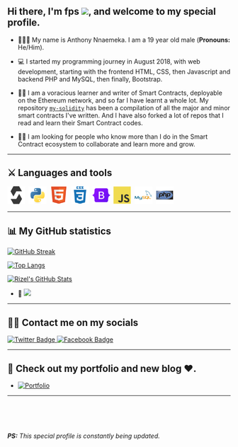 ## Hi there, I'm fps <img src="https://media.giphy.com/media/hvRJCLFzcasrR4ia7z/giphy.gif" width="30px"/>, and welcome to my special profile.

<!--
**fps8k/fps8k** is a ✨ _special_ ✨ repository because its `README.md` (this file) appears on your GitHub profile.

Here are some ideas to get you started:

- 🔭 I’m currently working on ...
- 🌱 I’m currently learning ...
- 👯 I’m looking to collaborate on ...
- 🤔 I’m looking for help with ...
- 💬 Ask me about ...
- 📫 How to reach me: ...
- 😄 Pronouns: ...
- ⚡ Fun fact: ...
-->

- 👨🏾‍🦱 My name is Anthony Nnaemeka. I am a 19 year old male (**Pronouns:** He/Him).

- 💻 I started my programming journey in August 2018, with web development, starting with the frontend HTML, CSS, then Javascript and backend PHP and MySQL, then finally, Bootstrap.

- 🧠📝 I am a voracious learner and writer of Smart Contracts, deployable on the Ethereum network, and so far I have learnt a whole lot. My repository <a href='https://github.com/fps8k/my-solidity' target="_blank" rel="noopener noreferrer">`my-solidity`</a> has been a compilation of all the major and minor smart contracts I've written. And I have also forked a lot of repos that I read and learn their Smart Contract codes.

<!-- 💰 I hope to land a blockchain job by August this year.-->

- 👼🏾 I am looking for people who know more than I do in the Smart Contract ecosystem to collaborate and learn more and grow.

---

## ⚔ Languages and tools
<div>
  <img src="https://github.com/devicons/devicon/blob/master/icons/solidity/solidity-plain.svg" title="Solidity"  alt="Solidity" width="40" height="40"/>&nbsp;
  <img src="https://github.com/devicons/devicon/blob/master/icons/python/python-original.svg" title="Python" alt="Python" width="40" height="40"/>&nbsp;
  <img src="https://github.com/devicons/devicon/blob/master/icons/html5/html5-original.svg" title="HTML5" alt="HTML" width="40" height="40"/>&nbsp;
  <img src="https://github.com/devicons/devicon/blob/master/icons/css3/css3-plain-wordmark.svg"  title="CSS3" alt="CSS" width="40" height="40"/>&nbsp;
  <img src="https://github.com/devicons/devicon/blob/master/icons/bootstrap/bootstrap-original.svg"  title="Bootstrap" alt="Bootstrap" width="40" height="40"/>&nbsp;
  <img src="https://github.com/devicons/devicon/blob/master/icons/javascript/javascript-original.svg" title="JavaScript" alt="JavaScript" width="40" height="40"/>&nbsp;
  <img src="https://github.com/devicons/devicon/blob/master/icons/mysql/mysql-original-wordmark.svg" title="MySQL"  alt="MySQL" width="40" height="40"/>&nbsp;
  <img src="https://github.com/devicons/devicon/blob/master/icons/php/php-original.svg" title="PHP"  alt="PHP" width="40" height="40"/>&nbsp;
</div>

---

## 📊 My GitHub statistics <!-- <img src="https://gpvc.arturio.dev/fps8k"/> -->
<!-- ![fps's GitHub stats](https://github-readme-stats.vercel.app/api?username=fps8k) -->
<!-- <img src="https://github-readme-stats.vercel.app/api?username=fps8k&show_icons=true&theme=dark" width="400"> -->

[![GitHub Streak](http://github-readme-streak-stats.herokuapp.com?user=fps8k&theme=material-palenight)](https://git.io/streak-stats)

[![Top Langs](https://github-readme-stats.vercel.app/api/top-langs/?username=fps8k&layout=compact&theme=material-palenight)](https://github.com/anuraghazra/github-readme-stats)

[![Rizel's GitHub Stats](https://github-readme-stats.vercel.app/api?username=fps8k&layout=compact&theme=material-palenight)](https://github.com/anuraghazra/github-readme-stats)


- 🦜 <a href="mailto: anthony.nnaemeka.umeh@gmail.com" target="_blank" rel="noopener noreferrer"><img src="https://img.shields.io/badge/email me-%23D14836.svg?&style=for-the-badge&logo=gmail&logoColor=white" /><!--<img src="https://img.shields.io/badge/Gmail-@anthony-red?style=social&logo=appveyor" alt="Gmail Badge"/>--></a>

---

## 🤳🏾 Contact me on my socials


<a href="https://twitter.com/fps8k" target="_blank" rel="noopener noreferrer">
  <img src="https://img.shields.io/badge/Twitter-@fps8k-blue?style=for-the-badge&logo=appveyor" alt="Twitter Badge"/>
</a>

<a href="https://facebook.com/fps8k" target="_blank" rel="noopener noreferrer">
     <img src="https://img.shields.io/badge/Facebook-fps8k-informational?style=for-the-badge&logo=appveyor" alt="Facebook Badge"/>
</a>

<!-- <a href="https://reddit.com/user/fps16k" target="_blank" rel="noopener noreferrer"> -->
<!--   <img src="https://img.shields.io/badge/Reddit-@fps16k-orange?style=for-the-badge&logo=appveyor" alt="Reddit Badge"/> -->
<!-- </a> -->
<!-- <a href="https://www.linkedin.com/in/nnaemeka-umeh-b29b9020b/" target="_blank" rel="noopener noreferrer">LinkedIn</a> -->

---

## 📖 Check out my portfolio and new blog ❤.

- <a href="https://fps8k.netlify.app" target="_blank" rel="noopener noreferrer"><img src="https://img.shields.io/badge/Portfolio-fps8k-black?style=for-the-badge&logo=appveyor" alt="Portfolio"/></a>

---

<br/><br/><br/><br/>
_**PS:** This special profile is constantly being updated._
